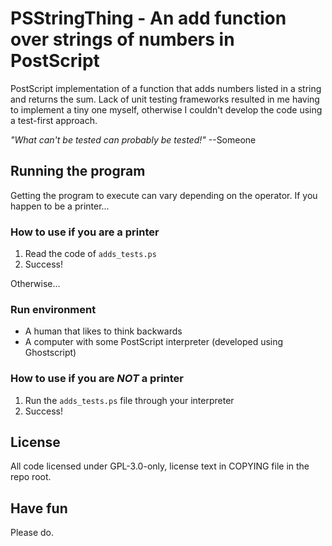 # PSStringThing - An add function over strings of numbers in PostScript

PostScript implementation of a function that adds numbers listed in a string and returns the sum. Lack of unit testing frameworks resulted in me having to implement a tiny one myself, otherwise I couldn't develop the code using a test-first approach.

_"What can't be tested can probably be tested!"_ --Someone

## Running the program

Getting the program to execute can vary depending on the operator. If you happen to be a printer...

### How to use if you are a printer
1. Read the code of `adds_tests.ps`
2. Success!

Otherwise...

### Run environment
* A human that likes to think backwards
* A computer with some PostScript interpreter (developed using Ghostscript)

### How to use if you are _NOT_ a printer
1. Run the `adds_tests.ps` file through your interpreter
2. Success!

## License
All code licensed under GPL-3.0-only, license text in COPYING file in the repo root.

## Have fun
Please do.
